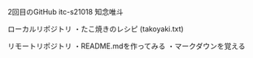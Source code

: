 2回目のGitHub
itc-s21018
知念唯斗

ローカルリポジトリ
・たこ焼きのレシピ
(takoyaki.txt)

リモートリポジトリ
・README.mdを作ってみる
・マークダウンを覚える
